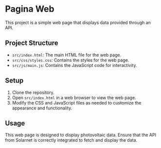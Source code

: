 # Pagina Web

This project is a simple web page that displays data provided through an API. 

## Project Structure

- `src/index.html`: The main HTML file for the web page.
- `src/css/styles.css`: Contains the styles for the web page.
- `src/js/main.js`: Contains the JavaScript code for interactivity.

## Setup

1. Clone the repository.
2. Open `src/index.html` in a web browser to view the web page.
3. Modify the CSS and JavaScript files as needed to customize the appearance and functionality.

## Usage

This web page is designed to display photovoltaic data. Ensure that the API from Solarnet is correctly integrated to fetch and display the data.

